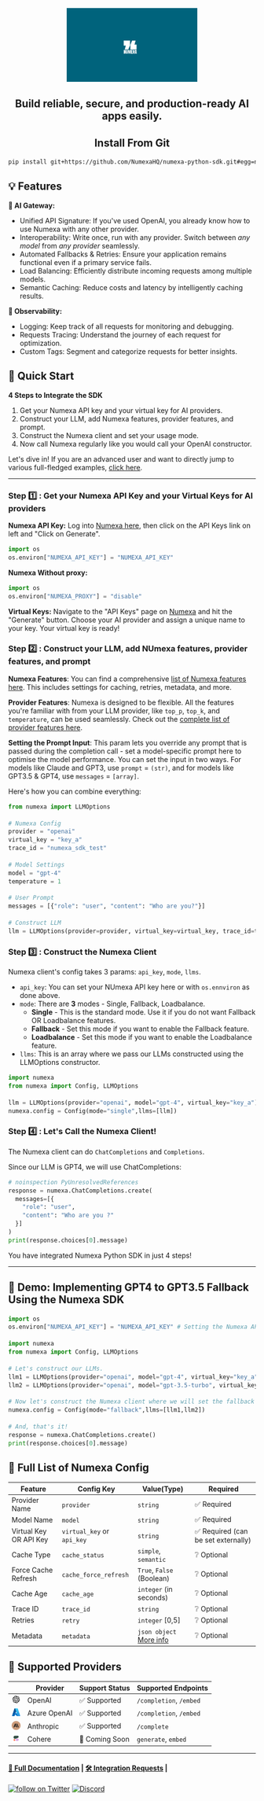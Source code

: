 
<div align="center">
<img src="docs/images/auth.png" height=150><br />

## Build reliable, secure, and production-ready AI apps easily.

## Install From Git
```bash
pip install git+https://github.com/NumexaHQ/numexa-python-sdk.git#egg=numexa
```
</div>

## **💡 Features**

**🚪 AI Gateway:**
*  Unified API Signature: If you've used OpenAI, you already know how to use Numexa with any other provider.
*  Interoperability: Write once, run with any provider. Switch between _any model_ from _any provider_ seamlessly. 
*  Automated Fallbacks & Retries: Ensure your application remains functional even if a primary service fails.
*  Load Balancing: Efficiently distribute incoming requests among multiple models.
*  Semantic Caching: Reduce costs and latency by intelligently caching results.

**🔬 Observability:**
*  Logging: Keep track of all requests for monitoring and debugging.
*  Requests Tracing: Understand the journey of each request for optimization.
*  Custom Tags: Segment and categorize requests for better insights.


## **🚀 Quick Start**

**4️ Steps to Integrate the SDK**
1. Get your Numexa API key and your virtual key for AI providers.
2. Construct your LLM, add Numexa features, provider features, and prompt.
3. Construct the Numexa client and set your usage mode.
4. Now call Numexa regularly like you would call your OpenAI constructor.

Let's dive in! If you are an advanced user and want to directly jump to various full-fledged examples, [click here](https://github.com/numexa-python-sdk/tree/main/examples).

---

### **Step 1️⃣ : Get your Numexa API Key and your Virtual Keys for AI providers**

**Numexa API Key:** Log into [Numexa here](https://app.numexa.io/), then click on the API Keys link on left and "Click on Generate".
```python
import os
os.environ["NUMEXA_API_KEY"] = "NUMEXA_API_KEY"
```
**Numexa Without proxy:**
```python
import os
os.environ["NUMEXA_PROXY"] = "disable"
```
**Virtual Keys:** Navigate to the "API Keys" page on [Numexa](https://app.numexa.io/admin/keys) and hit the "Generate" button. Choose your AI provider and assign a unique name to your key. Your virtual key is ready!

### **Step 2️⃣ : Construct your LLM, add NUmexa features, provider features, and prompt**

**Numexa Features**:
You can find a comprehensive [list of Numexa features here](#📔-list-of-numexa-features). This includes settings for caching, retries, metadata, and more.

**Provider Features**:
Numexa is designed to be flexible. All the features you're familiar with from your LLM provider, like `top_p`, `top_k`, and `temperature`, can be used seamlessly. Check out the [complete list of provider features here](https://github.com/numexa-python-sdk/blob/af0814ebf4f1961b5dfed438918fe68b26ef5f1e/numexa/api_resources/utils.py#L137).

**Setting the Prompt Input**:
This param lets you override any prompt that is passed during the completion call - set a model-specific prompt here to optimise the model performance. You can set the input in two ways. For models like Claude and GPT3, use `prompt` = `(str)`, and for models like GPT3.5 & GPT4, use `messages` = `[array]`.

Here's how you can combine everything:

```python
from numexa import LLMOptions

# Numexa Config
provider = "openai"
virtual_key = "key_a"
trace_id = "numexa_sdk_test"

# Model Settings
model = "gpt-4"
temperature = 1

# User Prompt
messages = [{"role": "user", "content": "Who are you?"}]

# Construct LLM
llm = LLMOptions(provider=provider, virtual_key=virtual_key, trace_id=trace_id, model=model, temperature=temperature)
```

### **Step 3️⃣ : Construct the Numexa Client**

Numexa client's config takes 3 params: `api_key`, `mode`, `llms`.

* `api_key`: You can set your NUmexa API key here or with `os.ennviron` as done above.
* `mode`: There are **3** modes - Single, Fallback, Loadbalance.
  * **Single** - This is the standard mode. Use it if you do not want Fallback OR Loadbalance features.
  * **Fallback** - Set this mode if you want to enable the Fallback feature.
  * **Loadbalance** - Set this mode if you want to enable the Loadbalance feature. 
* `llms`: This is an array where we pass our LLMs constructed using the LLMOptions constructor.

```py
import numexa
from numexa import Config, LLMOptions

llm = LLMOptions(provider="openai", model="gpt-4", virtual_key="key_a"),
numexa.config = Config(mode="single",llms=[llm])

```

### **Step 4️⃣ : Let's Call the Numexa Client!**

The Numexa client can do `ChatCompletions` and `Completions`.

Since our LLM is GPT4, we will use ChatCompletions:

```py
# noinspection PyUnresolvedReferences
response = numexa.ChatCompletions.create(
  messages=[{
    "role": "user",
    "content": "Who are you ?"
  }]
)
print(response.choices[0].message)
```

You have integrated Numexa Python SDK in just 4 steps!

---

## **🔁 Demo: Implementing GPT4 to GPT3.5 Fallback Using the Numexa SDK**

```py
import os
os.environ["NUMEXA_API_KEY"] = "NUMEXA_API_KEY" # Setting the Numexa API Key

import numexa
from numexa import Config, LLMOptions

# Let's construct our LLMs.
llm1 = LLMOptions(provider="openai", model="gpt-4", virtual_key="key_a"),
llm2 = LLMOptions(provider="openai", model="gpt-3.5-turbo", virtual_key="key_a")

# Now let's construct the Numexa client where we will set the fallback logic
numexa.config = Config(mode="fallback",llms=[llm1,llm2])

# And, that's it!
response = numexa.ChatCompletions.create()
print(response.choices[0].message)
```

## **📔 Full List of Numexa Config**

| Feature             | Config Key              | Value(Type)                                      | Required    |
|---------------------|-------------------------|--------------------------------------------------|-------------|
| Provider Name       | `provider`        | `string`                                         | ✅ Required  |
| Model Name        | `model`        | `string`                                         | ✅ Required |
| Virtual Key OR API Key        | `virtual_key` or `api_key`        | `string`                                         | ✅ Required (can be set externally) |
| Cache Type          | `cache_status`          | `simple`, `semantic`                             | ❔ Optional |
| Force Cache Refresh | `cache_force_refresh`   | `True`, `False` (Boolean)                                 | ❔ Optional |
| Cache Age           | `cache_age`             | `integer` (in seconds)                           | ❔ Optional |
| Trace ID            | `trace_id`              | `string`                                         | ❔ Optional |
| Retries         | `retry`           | `integer` [0,5]                                  | ❔ Optional |
| Metadata            | `metadata`              | `json object` [More info](https://docs.numexa.io/)          | ❔ Optional |

## **🤝 Supported Providers**

|| Provider  | Support Status  | Supported Endpoints |
|---|---|---|---|
| <img src="docs/images/openai.png" width=18 />| OpenAI | ✅ Supported  | `/completion`, `/embed` |
| <img src="docs/images/azure.png" width=18>| Azure OpenAI | ✅ Supported  | `/completion`, `/embed` |
| <img src="docs/images/anthropic.png" width=18>| Anthropic  | ✅ Supported  | `/complete` |
| <img src="docs/images/cohere.png" width=18>| Cohere  | 🚧 Coming Soon  | `generate`, `embed` |


---

#### [📝 Full Documentation](https://docs.numexa.io/) | [🛠️ Integration Requests](https://github.com/NumexaHQ/numexa-python-sdk/issues) | 

<a href="#"><img src="" alt="follow on Twitter"></a>
<a href="https://discord.gg/mVBMKVCv" target="_blank"><img src="https://img.shields.io/discord/1143926407882350794?logo=discord" alt="Discord"></a>
